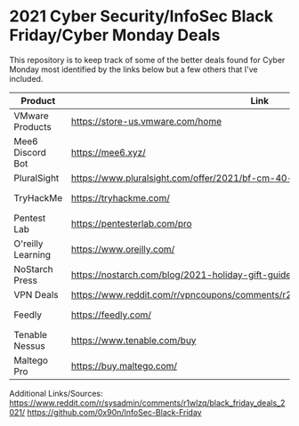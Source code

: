 # 2021 Cyber Security/InfoSec Black Friday/Cyber Monday Deals

This repository is to keep track of some of the better deals found for Cyber Monday most identified by the links below but a few others that I've included.


| Product           | Link                                                                               | Deal             | Notes                                     |
|-------------------|------------------------------------------------------------------------------------|------------------|-------------------------------------------|
| VMware Products   | https://store-us.vmware.com/home                                                   | 40% Off          | This is the best deal you will find.      |
| Mee6 Discord Bot  | https://mee6.xyz/                                                                  | Unknown          | No idea if there will be a deal this year |
| PluralSight       | https://www.pluralsight.com/offer/2021/bf-cm-40-off                                | 40% Off          |                                           |
| TryHackMe         | https://tryhackme.com/                                                             | 20% Off Annual   |                                           |
| Pentest Lab       | https://pentesterlab.com/pro                                                       | 37% Off Annual   |                                           |
| O'reilly Learning | https://www.oreilly.com/                                                           | 40% Off          |                                           |
| NoStarch Press    | https://nostarch.com/blog/2021-holiday-gift-guide                                  | 35% Off          |                                           |
| VPN Deals         | https://www.reddit.com/r/vpncoupons/comments/r2kig6/black_friday_deals_megathread/ | Varies           |                                           |
| Feedly            | https://feedly.com/                                                                | 30% Off Pro Plus |                                           |
| Tenable Nessus    | https://www.tenable.com/buy                                                        | 50% Off          | CODE: takehalf                            |
| Maltego Pro       | https://buy.maltego.com/                                                           | 50% Off          | CODE: MALTEGO_CYBERMONDAY                 |


Additional Links/Sources:
https://www.reddit.com/r/sysadmin/comments/r1wlzq/black_friday_deals_2021/
https://github.com/0x90n/InfoSec-Black-Friday

